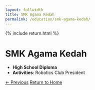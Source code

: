 ```yaml
---
layout: fullwidth
title: SMK Agama Kedah
permalink: /education/smk-agama-kedah/
---
```


{% include return.html %}

# SMK Agama Kedah

- **High School Diploma**  
- **Activities**: Robotics Club President

<footer class="page-return-footer">
  <a href="/education/kuala-lumpur" class="return-btn">← Previous</a>
  <a href="/"                 class="return-btn">Return to Home</a>
</footer>
